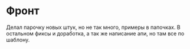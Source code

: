# Фронт
Делал парочку новых штук, но не так много, примеры в папочках. В остальном фиксы и доработка, а так же написание апи, но там все по шаблону.
